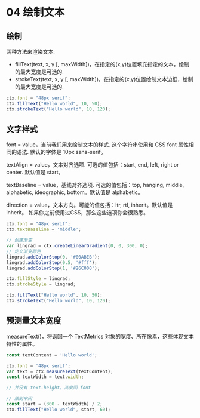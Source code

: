 # 04 绘制文本

## 绘制

两种方法来渲染文本:

- fillText(text, x, y [, maxWidth])，在指定的(x,y)位置填充指定的文本，绘制的最大宽度是可选的.
- strokeText(text, x, y [, maxWidth])，在指定的(x,y)位置绘制文本边框，绘制的最大宽度是可选的.

```js
ctx.font = "48px serif";
ctx.fillText("Hello world", 10, 50);
ctx.strokeText("Hello world", 10, 120);
```

## 文字样式

font = value，当前我们用来绘制文本的样式. 这个字符串使用和 CSS font 属性相同的语法. 默认的字体是 10px sans-serif。

textAlign = value，文本对齐选项. 可选的值包括：start, end, left, right or center. 默认值是 start。

textBaseline = value，基线对齐选项. 可选的值包括：top, hanging, middle, alphabetic, ideographic, bottom。默认值是 alphabetic。

direction = value，文本方向。可能的值包括：ltr, rtl, inherit。默认值是 inherit。
如果你之前使用过CSS，那么这些选项你会很熟悉。

```js
ctx.font = "48px serif";
ctx.textBaseline = 'middle';

// 创建渐变
var lingrad = ctx.createLinearGradient(0, 0, 300, 0);
// 定义渐变颜色
lingrad.addColorStop(0, '#00ABEB');
lingrad.addColorStop(0.5, '#fff');
lingrad.addColorStop(1, '#26C000');

ctx.fillStyle = lingrad;
ctx.strokeStyle = lingrad;

ctx.fillText("Hello world", 10, 50);
ctx.strokeText("Hello world", 10, 120);
```

## 预测量文本宽度

measureText()，将返回一个 TextMetrics 对象的宽度、所在像素，这些体现文本特性的属性。

```js
const textContent = 'Hello world';

ctx.font = '48px serif';
var text = ctx.measureText(textContent);
const textWidth = text.width;

// 并没有 text.height，高度同 font

// 放到中间
const start = (300 - textWidth) / 2;
ctx.fillText("Hello world", start, 60);
```
